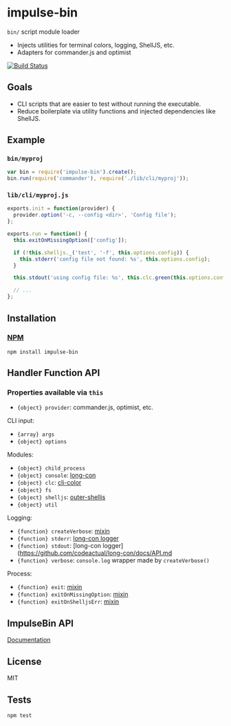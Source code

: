 # impulse-bin

`bin/` script module loader

* Injects utilities for terminal colors, logging, ShellJS, etc.
* Adapters for commander.js and optimist

[![Build Status](https://travis-ci.org/codeactual/impulse-bin.png)](https://travis-ci.org/codeactual/impulse-bin)

## Goals

* CLI scripts that are easier to test without running the executable.
* Reduce boilerplate via utility functions and injected dependencies like ShellJS.

## Example

### `bin/myproj`

```js
var bin = require('impulse-bin').create();
bin.run(require('commander'), require('./lib/cli/myproj'));
```

### `lib/cli/myproj.js`

```js
exports.init = function(provider) {
  provider.option('-c, --config <dir>', 'Config file');
};

exports.run = function() {
  this.exitOnMissingOption(['config']);

  if (!this.shelljs._('test', '-f', this.options.config)) {
    this.stderr('config file not found: %s', this.options.config);
  }

  this.stdout('using config file: %s', this.clc.green(this.options.config));

  // ...
};
```

## Installation

### [NPM](https://npmjs.org/package/impulse-bin)

    npm install impulse-bin

## Handler Function API

### Properties available via `this`

* `{object} provider`: commander.js, optimist, etc.

CLI input:

* `{array} args`
* `{object} options`

Modules:

* `{object} child_process`
* `{object} console`: [long-con](https://github.com/codeactual/long-con)
* `{object} clc`: [cli-color](https://github.com/medikoo/cli-color)
* `{object} fs`
* `{object} shelljs`: [outer-shelljs](https://github.com/codeactual/outer-shelljs)
* `{object} util`

Logging:

* `{function} createVerbose`: [mixin](docs/API.md)
* `{function} stderr`: [long-con logger](https://github.com/codeactual/long-con/docs/API.md)
* `{function} stdout`: [long-con logger](https://github.com/codeactual/long-con/docs/API.md
* `{function} verbose`: `console.log` wrapper made by `createVerbose()`

Process:

* `{function} exit`: [mixin](docs/API.md)
* `{function} exitOnMissingOption`: [mixin](docs/API.md)
* `{function} exitOnShelljsErr`: [mixin](docs/API.md)

## ImpulseBin API

[Documentation](docs/API.md)

## License

  MIT

## Tests

    npm test
